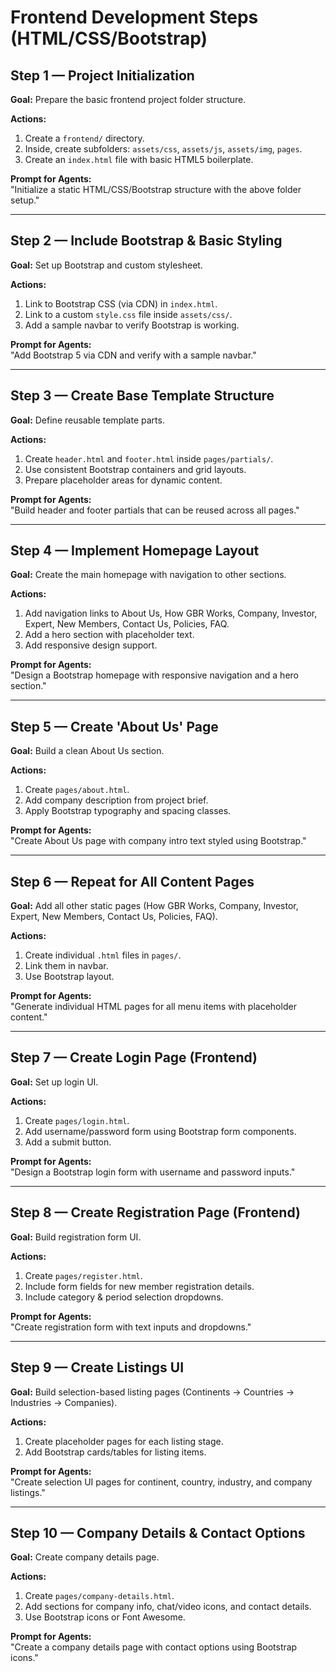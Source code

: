 # Frontend Development Steps (HTML/CSS/Bootstrap)

## Step 1 — Project Initialization
**Goal:** Prepare the basic frontend project folder structure.

**Actions:**
1. Create a `frontend/` directory.
2. Inside, create subfolders: `assets/css`, `assets/js`, `assets/img`, `pages`.
3. Create an `index.html` file with basic HTML5 boilerplate.

**Prompt for Agents:**  
"Initialize a static HTML/CSS/Bootstrap structure with the above folder setup."

---

## Step 2 — Include Bootstrap & Basic Styling
**Goal:** Set up Bootstrap and custom stylesheet.

**Actions:**
1. Link to Bootstrap CSS (via CDN) in `index.html`.
2. Link to a custom `style.css` file inside `assets/css/`.
3. Add a sample navbar to verify Bootstrap is working.

**Prompt for Agents:**  
"Add Bootstrap 5 via CDN and verify with a sample navbar."

---

## Step 3 — Create Base Template Structure
**Goal:** Define reusable template parts.

**Actions:**
1. Create `header.html` and `footer.html` inside `pages/partials/`.
2. Use consistent Bootstrap containers and grid layouts.
3. Prepare placeholder areas for dynamic content.

**Prompt for Agents:**  
"Build header and footer partials that can be reused across all pages."

---

## Step 4 — Implement Homepage Layout
**Goal:** Create the main homepage with navigation to other sections.

**Actions:**
1. Add navigation links to About Us, How GBR Works, Company, Investor, Expert, New Members, Contact Us, Policies, FAQ.
2. Add a hero section with placeholder text.
3. Add responsive design support.

**Prompt for Agents:**  
"Design a Bootstrap homepage with responsive navigation and a hero section."

---

## Step 5 — Create 'About Us' Page
**Goal:** Build a clean About Us section.

**Actions:**
1. Create `pages/about.html`.
2. Add company description from project brief.
3. Apply Bootstrap typography and spacing classes.

**Prompt for Agents:**  
"Create About Us page with company intro text styled using Bootstrap."

---

## Step 6 — Repeat for All Content Pages
**Goal:** Add all other static pages (How GBR Works, Company, Investor, Expert, New Members, Contact Us, Policies, FAQ).

**Actions:**
1. Create individual `.html` files in `pages/`.
2. Link them in navbar.
3. Use Bootstrap layout.

**Prompt for Agents:**  
"Generate individual HTML pages for all menu items with placeholder content."

---

## Step 7 — Create Login Page (Frontend)
**Goal:** Set up login UI.

**Actions:**
1. Create `pages/login.html`.
2. Add username/password form using Bootstrap form components.
3. Add a submit button.

**Prompt for Agents:**  
"Design a Bootstrap login form with username and password inputs."

---

## Step 8 — Create Registration Page (Frontend)
**Goal:** Build registration form UI.

**Actions:**
1. Create `pages/register.html`.
2. Include form fields for new member registration details.
3. Include category & period selection dropdowns.

**Prompt for Agents:**  
"Create registration form with text inputs and dropdowns."

---

## Step 9 — Create Listings UI
**Goal:** Build selection-based listing pages (Continents → Countries → Industries → Companies).

**Actions:**
1. Create placeholder pages for each listing stage.
2. Add Bootstrap cards/tables for listing items.

**Prompt for Agents:**  
"Create selection UI pages for continent, country, industry, and company listings."

---

## Step 10 — Company Details & Contact Options
**Goal:** Create company details page.

**Actions:**
1. Create `pages/company-details.html`.
2. Add sections for company info, chat/video icons, and contact details.
3. Use Bootstrap icons or Font Awesome.

**Prompt for Agents:**  
"Create a company details page with contact options using Bootstrap icons."
